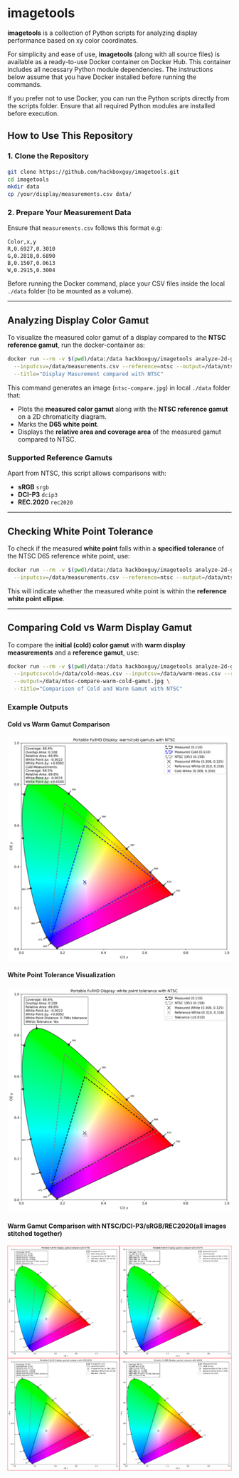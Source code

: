 # imagetools

**imagetools** is a collection of Python scripts for analyzing display performance based on xy color coordinates.

For simplicity and ease of use, **imagetools** (along with all source files) is available as a ready-to-use Docker container on Docker Hub. This container includes all necessary Python module dependencies. The instructions below assume that you have Docker installed before running the commands.

If you prefer not to use Docker, you can run the Python scripts directly from the scripts folder. Ensure that all required Python modules are installed before execution.

## How to Use This Repository

### 1. Clone the Repository
```sh
git clone https://github.com/hackboxguy/imagetools.git
cd imagetools
mkdir data
cp /your/display/measurements.csv data/
```

### 2. Prepare Your Measurement Data
Ensure that `measurements.csv` follows this format e.g:

```
Color,x,y
R,0.6927,0.3010
G,0.2818,0.6890
B,0.1507,0.0613
W,0.2915,0.3004
```

Before running the Docker command, place your CSV files inside the local `./data` folder (to be mounted as a volume).

---

## Analyzing Display Color Gamut

To visualize the measured color gamut of a display compared to the **NTSC reference gamut**, run the docker-container as:

```sh
docker run --rm -v $(pwd)/data:/data hackboxguy/imagetools analyze-2d-gamut.py \
  --inputcsv=/data/measurements.csv --reference=ntsc --output=/data/ntsc-compare.jpg \
  --title="Display Masurement compared with NTSC"
```

This command generates an image (`ntsc-compare.jpg`) in local ```./data``` folder that:
- Plots the **measured color gamut** along with the **NTSC reference gamut** on a 2D chromaticity diagram.
- Marks the **D65 white point**.
- Displays the **relative area and coverage area** of the measured gamut compared to NTSC.

### Supported Reference Gamuts
Apart from NTSC, this script allows comparisons with:
- **sRGB** ```srgb```
- **DCI-P3** ```dcip3```
- **REC.2020** ```rec2020```

---

## Checking White Point Tolerance

To check if the measured **white point** falls within a **specified tolerance** of the NTSC D65 reference white point, use:

```sh
docker run --rm -v $(pwd)/data:/data hackboxguy/imagetools analyze-2d-gamut.py \
  --inputcsv=/data/measurements.csv --reference=ntsc --output=/data/ntsc-compare.jpg --whitepointtol=0.01
```

This will indicate whether the measured white point is within the **reference white point ellipse**.

---

## Comparing Cold vs Warm Display Gamut

To compare the **initial (cold) color gamut** with **warm display measurements** and a **reference gamut**, use:

```sh
docker run --rm -v $(pwd)/data:/data hackboxguy/imagetools analyze-2d-gamut.py \
  --inputcsvcold=/data/cold-meas.csv --inputcsv=/data/warm-meas.csv --reference=ntsc \
  --output=/data/ntsc-compare-warm-cold-gamut.jpg \
  --title="Comparison of Cold and Warm Gamut with NTSC"
```

### Example Outputs

#### Cold vs Warm Gamut Comparison
![NTSC Gamut Comparison](/images/ntsc-compare-warm-cold-gamut.jpg)

#### White Point Tolerance Visualization
![White Point Tolerance](/images/white-point-tolerance.jpg)

#### Warm Gamut Comparison with NTSC/DCI-P3/sRGB/REC2020(all images stitched together)
![All Comparison](/images/compare-all.jpg)
